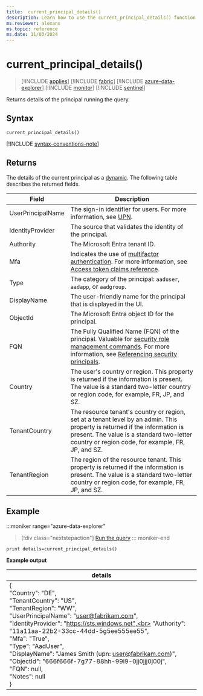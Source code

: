 ```yaml
---
title:  current_principal_details()
description: Learn how to use the current_principal_details() function to return the details of the principal running the query. 
ms.reviewer: alexans
ms.topic: reference
ms.date: 11/03/2024
---
```

# current_principal_details()

> [!INCLUDE [applies](../includes/applies-to-version/applies.md)] [!INCLUDE [fabric](../includes/applies-to-version/fabric.md)] [!INCLUDE [azure-data-explorer](../includes/applies-to-version/azure-data-explorer.md)] [!INCLUDE [monitor](../includes/applies-to-version/monitor.md)] [!INCLUDE [sentinel](../includes/applies-to-version/sentinel.md)]

Returns details of the principal running the query.

## Syntax

`current_principal_details()`

[!INCLUDE [syntax-conventions-note](../includes/syntax-conventions-note.md)]

## Returns

The details of the current principal as a [dynamic](../query/scalar-data-types/dynamic.md). The following table describes the returned fields.

|Field|Description|
|--|--|
|UserPrincipalName|The sign-in identifier for users. For more information, see [UPN](/azure/active-directory/hybrid/connect/plan-connect-userprincipalname#what-is-userprincipalname).|
|IdentityProvider|The source that validates the identity of the principal.|
|Authority|The Microsoft Entra tenant ID.|
|Mfa|Indicates the use of [multifactor authentication](/azure/active-directory/authentication/concept-mfa-howitworks). For more information, see [Access token claims reference](/azure/active-directory/develop/access-token-claims-reference#amr-claim).|
|Type|The category of the principal: `aaduser`, `aadapp`, or `aadgroup`.|
|DisplayName|The user-friendly name  for the principal that is displayed in the UI.|
|ObjectId|The Microsoft Entra object ID for the principal.|
|FQN|The Fully Qualified Name (FQN) of the principal. Valuable for [security role management commands](../management/security-roles.md). For more information, see [Referencing security principals](../management/reference-security-principals.md).|
|Country|The user's country or region. This property is returned if the information is present. The value is a standard two-letter country or region code, for example, FR, JP, and SZ.|
|TenantCountry|The resource tenant's country or region, set at a tenant level by an admin. This property is returned if the information is present. The value is a standard two-letter country or region code, for example, FR, JP, and SZ. |
|TenantRegion|The region of the resource tenant. This property is returned if the information is present. The value is a standard two-letter country or region code, for example, FR, JP, and SZ. |

## Example

:::moniker range="azure-data-explorer"
> [!div class="nextstepaction"]
> <a href="https://dataexplorer.azure.com/clusters/help/databases/Samples?query=H4sIAAAAAAAAAysoyswrUUixTS4tKkrNK4kvAPKTMwsSc+JTUksSM3OKNTQBdsrI5yMAAAA=" target="_blank">Run the query</a>
::: moniker-end

```kusto
print details=current_principal_details()
```

**Example output**

|details|
|---|
|{<br>  "Country": "DE",<br>  "TenantCountry": "US",<br>  "TenantRegion": "WW",<br>  "UserPrincipalName": "user@fabrikam.com",<br>  "IdentityProvider": "https://sts.windows.net",<br>  "Authority": "11a11aa-22b2-33cc-44dd-5g5ee555ee55",<br>  "Mfa": "True",<br>  "Type": "AadUser",<br>  "DisplayName": "James Smith (upn: user@fabrikam.com)",<br>  "ObjectId": "666f666f-7g77-88hh-99i9-0jj0jjj0j00j",<br>  "FQN": null,<br>  "Notes": null<br>}|

